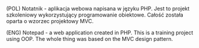 (POL) Notatnik - aplikacja webowa napisana w języku PHP. Jest to projekt szkoleniowy wykorzystujący programowanie obiektowe. Całość została oparta o wzorzec projektowy MVC.

(ENG) Notepad - a web application created in PHP. This is a training project using OOP. The whole thing was based on the MVC design pattern.
